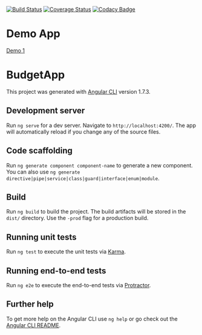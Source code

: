 [![Build Status](https://travis-ci.org/m4nu56/budget-app.svg?branch=master)](https://travis-ci.org/m4nu56/budget-app)
[![Coverage Status](https://coveralls.io/repos/github/m4nu56/budget-app/badge.svg)](https://coveralls.io/github/m4nu56/budget-app)
[![Codacy Badge](https://api.codacy.com/project/badge/Grade/fb07fcb151854e90b1058771dfd4779c)](https://www.codacy.com/app/m4nu56/budget-app?utm_source=github.com&utm_medium=referral&utm_content=m4nu56/budget-app&utm_campaign=Badge_Grade)


# Demo App
[Demo 1](https://m4nu56.github.io/budget-app/demo1)

# BudgetApp

This project was generated with [Angular CLI](https://github.com/angular/angular-cli) version 1.7.3.

## Development server

Run `ng serve` for a dev server. Navigate to `http://localhost:4200/`. The app will automatically reload if you change any of the source files.

## Code scaffolding

Run `ng generate component component-name` to generate a new component. You can also use `ng generate directive|pipe|service|class|guard|interface|enum|module`.

## Build

Run `ng build` to build the project. The build artifacts will be stored in the `dist/` directory. Use the `-prod` flag for a production build.

## Running unit tests

Run `ng test` to execute the unit tests via [Karma](https://karma-runner.github.io).

## Running end-to-end tests

Run `ng e2e` to execute the end-to-end tests via [Protractor](http://www.protractortest.org/).

## Further help

To get more help on the Angular CLI use `ng help` or go check out the [Angular CLI README](https://github.com/angular/angular-cli/blob/master/README.md).
